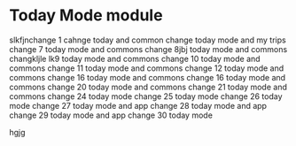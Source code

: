 # Today Mode module
slkfjnchange 1
cahnge today and common
change today mode and my trips
change 7 today mode and commons
change 8jbj today mode and commons
changkljle lk9 today mode and commons
change 10 today mode and commons
change 11 today mode and commons
change 12 today mode and commons
change 16 today mode and commons
change 16 today mode and commons
change 20 today mode and commons
change 21 today mode and commons
change 24 today mode
change 25 today mode
change 26 today mode
change 27 today mode and app
change 28 today mode and app
change 29 today mode and app
change 30 today mode

hgjg